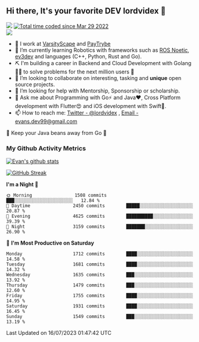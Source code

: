 ## Hi there, It's your favorite DEV lordvidex 👋
<img src="https://komarev.com/ghpvc/?username=lordvidex&label=Views&color=blue&style=plastic" /> <a href="https://wakatime.com/@0e56db35-d16b-410a-acc0-4085055304bf"><img src="https://wakatime.com/badge/user/0e56db35-d16b-410a-acc0-4085055304bf.svg" alt="Total time coded since Mar 29 2022" /></a>  
![](https://github-profile-trophy.vercel.app/?username=lordvidex)
- 🔭 I work at [VarsityScape](https://varsityscape.com) and [PayTrybe](https://www.paytrybe.com)
- 🌱 I’m currently learning Robotics with frameworks such as [ROS Noetic](ros.org), [ev3dev](www.ev3dev.org) and languages (C++, Python, Rust and Go).
- ⛏️ I'm building a career in Backend and Cloud Development with Golang 🧙🏼 to solve problems for the next million users 🤌
- 👯 I’m looking to collaborate on interesting, tasking and **unique** open source projects.
- 🤔 I’m looking for help with Mentorship, Sponsorship or scholarship.
- 💬 Ask me about Programming with Go⚡️ and Java❤️, Cross Platform development with Flutter😍 and iOS development with Swift🚀.
- 📫 How to reach me: [Twitter - @lordvidex](https://twitter.com/lordvidex) , [Email - evans.dev99@gmail.com](mailto:evans.dev99@gmail.com?body=Hello%20Evans,)
  
    
🎤 Keep your Java beans away from Go 🌚
  
  
### My Github Activity Metrics
<div>
<!-- <a href="https://github.com/lordvidex">
  <img src="https://github-readme-stats.vercel.app/api/top-langs/?username=lordvidex&theme=light" />
</a>    -->
<!-- [![Top Langs](https://github-readme-stats.vercel.app/api/top-langs/?username=lordvidex)](https://github.com/lordvidex/)  -->
<a href="https://github.com/lordvidex">
 <img src="https://github-readme-stats.vercel.app/api?username=lordvidex&show_icons=true&theme=light&line_height=27" alt="Evan's github stats"/>
</a>
</div>

[![GitHub Streak](https://github-readme-streak-stats.herokuapp.com?user=lordvidex&theme=github-dark&hide_border=true)](https://git.io/streak-stats)

<!--
  <a href="https://github.com/iampawan/FlutterExampleApps">
    <img align="center" src="https://github-readme-stats.vercel.app/api/pin/?username=iampawan&repo=FlutterExampleApps&theme=light" />

  </a>
  <a href="https://github.com/iampawan/VelocityX">
   <img align="center" src="https://github-readme-stats.vercel.app/api/pin/?username=iampawan&repo=VelocityX&theme=light" />
  </a>
-->
<!--START_SECTION:waka-->
**I'm a Night 🦉** 

```text
🌞 Morning                1508 commits        ███░░░░░░░░░░░░░░░░░░░░░░   12.84 % 
🌆 Daytime                2450 commits        █████░░░░░░░░░░░░░░░░░░░░   20.87 % 
🌃 Evening                4625 commits        ██████████░░░░░░░░░░░░░░░   39.39 % 
🌙 Night                  3159 commits        ███████░░░░░░░░░░░░░░░░░░   26.90 % 
```
📅 **I'm Most Productive on Saturday** 

```text
Monday                   1712 commits        ████░░░░░░░░░░░░░░░░░░░░░   14.58 % 
Tuesday                  1681 commits        ████░░░░░░░░░░░░░░░░░░░░░   14.32 % 
Wednesday                1635 commits        ███░░░░░░░░░░░░░░░░░░░░░░   13.92 % 
Thursday                 1479 commits        ███░░░░░░░░░░░░░░░░░░░░░░   12.60 % 
Friday                   1755 commits        ████░░░░░░░░░░░░░░░░░░░░░   14.95 % 
Saturday                 1931 commits        ████░░░░░░░░░░░░░░░░░░░░░   16.45 % 
Sunday                   1549 commits        ███░░░░░░░░░░░░░░░░░░░░░░   13.19 % 
```



 Last Updated on 16/07/2023 01:47:42 UTC
<!--END_SECTION:waka-->
